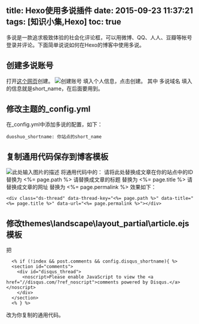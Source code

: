 title: Hexo使用多说插件
date: 2015-09-23 11:37:21
tags: [知识小集,Hexo]
toc: true
---

多说是一款追求极致体验的社会化评论框，可以用微博、QQ、人人、豆瓣等帐号登录并评论。下面简单说说如何在Hexo的博客中使用多说。

<!-- more -->

## 创建多说账号
打开[这个网页](http://duoshuo.com/create-site)创建。
![创建账号][1]
填入个人信息，点击创建。
其中 多说域名 填入的信息就是short_name，在后面要用到。


## 修改主题的_config.yml
在_config.yml中添加多说的配置，如下：

    duoshuo_shortname: 你站点的short_name



## 复制通用代码保存到博客模板
 ![此处输入图片的描述][2]
将通用代码中的：
请将此处替换成文章在你的站点中的ID 替换为 <%= page.path %>
请替换成文章的标题 替换为 <%= page.title %>
请替换成文章的网址 替换为 <%= page.permalink %>
效果如下：

    <div class="ds-thread" data-thread-key="<%= page.path %>" data-title="<%= page.title %>" data-url="<%= page.permalink %>"></div>

  [1]: http://7xlt6k.com1.z0.glb.clouddn.com/%E5%B1%8F%E5%B9%95%E5%BF%AB%E7%85%A7%202015-09-23%20%E4%B8%8A%E5%8D%8811.40.36.png
  [2]: http://7xlt6k.com1.z0.glb.clouddn.com/%E5%B1%8F%E5%B9%95%E5%BF%AB%E7%85%A7%202015-09-23%20%E4%B8%8A%E5%8D%8811.43.07.png
  
## 修改themes\landscape\layout\_partial\article.ejs模板

把

      <% if (!index && post.comments && config.disqus_shortname){ %>
      <section id="comments">
        <div id="disqus_thread">
          <noscript>Please enable JavaScript to view the <a href="//disqus.com/?ref_noscript">comments powered by Disqus.</a></noscript>
        </div>
      </section>
      <% } %>
改为你复制的通用代码。